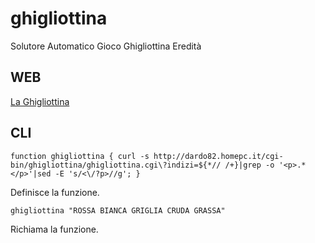 
ghigliottina
============



Solutore Automatico Gioco Ghigliottina Eredità





WEB
---



[La Ghigliottina](http://dardo82.homepc.it/ghigliottina/)




CLI
---



``function ghigliottina { curl -s http://dardo82.homepc.it/cgi-bin/ghigliottina/ghigliottina.cgi\?indizi=${*// /+}|grep -o '<p>.*</p>'|sed -E 's/<\/?p>//g'; }``


Definisce la funzione.


``ghigliottina "ROSSA BIANCA GRIGLIA CRUDA GRASSA"``

Richiama la funzione.

